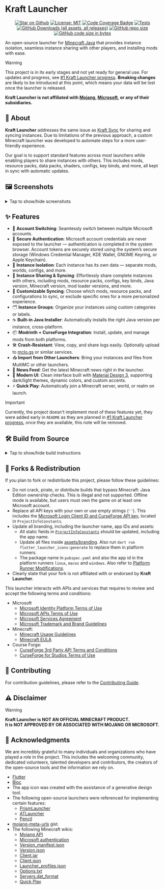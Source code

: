 # Kraft Launcher

<p align="center">
<a href="https://github.com/KraftLauncher/kraft-launcher"><img src="https://img.shields.io/github/stars/KraftLauncher/kraft-launcher" alt="Star on Github"></a>
<a href="https://opensource.org/licenses/MIT"><img src="https://img.shields.io/badge/license-MIT-purple.svg" alt="License: MIT"></a>
<a href="https://github.com/KraftLauncher/kraft-launcher/actions"><img src="https://img.shields.io/endpoint?url=https://gist.githubusercontent.com/EchoEllet/48575fd9d18dc33989ab0eb602af3b53/raw/7336b864ab67004197a6578a0ee8a8965b14ab71/kraft-launcher-coverage-badge.json" alt="Code Coverage Badge"></a>
<a href="https://github.com/KraftLauncher/kraft-launcher/actions/workflows/tests.yml"><img src="https://github.com/KraftLauncher/kraft-launcher/actions/workflows/tests.yml/badge.svg" alt="Tests"></a>
<a href="https://github.com/KraftLauncher/kraft-launcher/releases"><img src="https://img.shields.io/github/downloads/KraftLauncher/kraft-launcher/total" alt="GitHub Downloads (all assets, all releases)"></a>
<a href="https://github.com/KraftLauncher/kraft-launcher"><img src="https://img.shields.io/github/repo-size/KraftLauncher/kraft-launcher" alt="GitHub repo size"></a>
<a href="https://github.com/KraftLauncher/kraft-launcher"><img src="https://img.shields.io/github/languages/code-size/KraftLauncher/kraft-launcher" alt="GitHub code size in bytes"></a>
</p>

An open-source launcher for [Minecraft Java](https://www.minecraft.net/en-us/store/minecraft-java-bedrock-edition-pc) that provides instance isolation, seamless instance sharing with other players, and installing mods with ease.

> [!WARNING]
> This project is in its early stages and not yet ready for general use. For updates and progress, see [#1 Kraft Launcher progress](https://github.com/KraftLauncher/kraft-launcher/issues/1). **Breaking changes** are likely to be introduced at this point, which means your data will be lost once the launcher is released.

**Kraft Launcher is not affiliated
with [Mojang](https://mojang.com/), [Microsoft](https://www.microsoft.com/), or any of their
subsidiaries.**

## 📖 About

**Kraft Launcher** addresses the same issue as [Kraft Sync](https://github.com/FreshKernel/kraft-sync) for sharing and syncing instances. Due to limitations of the previous approach, a custom Minecraft launcher was developed to automate steps for a more user-friendly experience.

Our goal is to support standard features across most launchers while enabling players to share instances with others. This includes mods, resource packs, data packs, shaders, configs, key binds, and more, all kept in sync with automatic updates.

## 🖼️ Screenshots

<details>
<summary>Tap to show/hide screenshots</summary>

![Manage accounts screenshot](https://github.com/KraftLauncher/screenshots/blob/main/manage_minecraft_accounts.png?raw=true)

![Error loading accounts screenshot](https://github.com/KraftLauncher/screenshots/blob/main/error_loading_accounts.png?raw=true)

![Add Microsoft account dialog screenshot](https://github.com/KraftLauncher/screenshots/blob/main/adding_microsoft_account_dialog.png?raw=true)

![Settings general category screenshot](https://github.com/KraftLauncher/screenshots/blob/main/settings_general_category.png?raw=true)

![Settings about category screenshot](https://raw.githubusercontent.com/KraftLauncher/screenshots/refs/heads/main/settings_about_category.png)

![Logging in with Microsoft screenshot](https://github.com/KraftLauncher/screenshots/blob/main/logging_with_microsoft_dialog.png?raw=true)

![Accounts tab screenshot](https://github.com/KraftLauncher/screenshots/blob/main/accounts_tab.png?raw=true)

</details>

## ✨ Features

* 🔄 **Account Switching**: Seamlessly switch between multiple Microsoft accounts.
* 🔐 **Secure Authentication**: Microsoft account credentials are never exposed to the launcher — authentication is completed in the system browser. Account tokens are securely stored using the system’s secure storage (Windows Credential Manager, KDE Wallet, GNOME Keyring, or Apple Keychain).
* 📁 **Instance Isolation**: Each instance has its own data — separate mods, worlds, configs, and more.
* 🔗 **Instance Sharing & Syncing**: Effortlessly share complete instances with others, including mods, resource packs, configs, key binds, Java version, Minecraft version, mod loader versions, and more.
* 🔧 **Customizable Syncing**: Choose which mods, resource packs, and configurations to sync, or exclude specific ones for a more personalized experience.
* 🗂️ **Instance Groups**: Organize your instances using custom categories or labels.
* ☕ **Built-in Java Installer**: Automatically installs the right Java version per instance, cross-platform.
* 📦 **Modrinth + CurseForge Integration**: Install, update, and manage mods from both platforms.
* 🛠️ **Crash-Resistant**: View, copy, and share logs easily. Optionally upload to [mclo.gs](https://mclo.gs/) or similar services.
* 📥 **Import from Other Launchers**: Bring your instances and files from MultiMC or other launchers.
* 📰 **News Feed**: Get the latest Minecraft news right in the launcher.
* 🎨 **Modern UI**: Clean interface built with [Material Design 3](https://m3.material.io/), supporting dark/light themes, dynamic colors, and custom accents.
* ⚡ **Quick Play**: Automatically join a Minecraft server, world, or realm on launch.

> [!IMPORTANT]
> Currently, the project doesn't implement most of these features yet, they were added early in `README` as they are planned in [#1 Kraft Launcher progress](https://github.com/KraftLauncher/kraft-launcher/issues/1), once they are available, this note will be removed.

## 🛠️ Build from Source

<details>
<summary>Tap to show/hide build instructions</summary>

1. Ensure [Flutter](https://docs.flutter.dev/get-started/install) is installed.
2. On Linux, install the following dependencies:

    * [Flutter dependencies](https://docs.flutter.dev/get-started/install/linux/desktop#development-tools):
        - **Debian or Ubuntu**: `sudo apt install -y curl git unzip xz-utils zip libglu1-mesa clang cmake ninja-build pkg-config libgtk-3-dev liblzma-dev libstdc++-12-dev`
        - **Fedora**: `sudo dnf install -y curl git unzip xz zip mesa-libGLU clang cmake ninja-build pkgconf-pkg-config gtk3-devel xz-devel libstdc++-devel`
    * App dependencies:
        - **Debian or Ubuntu**: `sudo apt install -y libsecret-1-dev libsecret-1-0`
        - **Fedora**: `sudo dnf install -y libsecret-devel libsecret`

3. Run the following:

    ```bash
    git clone --depth 1 https://github.com/KraftLauncher/kraft-launcher
    cd kraft-launcher
    flutter pub get
    flutter build <platform>
    ```

    Replace `<platform>` with `linux`, `macos` or `windows`.

</details>

## 🔄 Forks & Redistribution

If you plan to fork or redistribute this project, please follow these guidelines:

* Do not crack, pirate, or distribute builds that bypass Minecraft: Java Edition ownership checks. This is illegal and not supported. Offline mode is available, but users must own the game on at least one Microsoft account.
* Replace all API keys with your own or use empty strings (`''`). This includes the [Microsoft Login Client ID and CurseForge API key](./lib/common/constants/project_info_constants.dart), located in `ProjectInfoConstants`.
* Update all branding, including the launcher name, app IDs and assets:
    * All static fields in [`ProjectInfoConstants`](./lib/common/constants/project_info_constants.dart) should be updated, including the app name.
    * Update all files inside [assets/branding](./assets/branding). Also run `dart run flutter_launcher_icons:generate` to replace them in platform runners.
    * The package name in `pubspec.yaml` and also the app id in the platform runners `linux`, `macos` and `windows`. Also refer to [Platform Runner Modifications](./docs/PLATFORM_RUNNER_MODIFICATIONS.md).
* Clearly state that your fork is not affiliated with or endorsed by **Kraft Launcher**.

This launcher interacts with APIs and services that requires to review and accept the following terms and conditions:

- Microsoft
    - [Microsoft Identity Platform Terms of Use](https://learn.microsoft.com/en-us/legal/microsoft-identity-platform/terms-of-use)
    - [Microsoft APIs Terms of Use](https://learn.microsoft.com/legal/microsoft-apis/terms-of-use)
    - [Microsoft Services Agreement](https://www.microsoft.com/servicesagreement)
    - [Microsoft Trademark and Brand Guidelines](https://www.microsoft.com/en-us/legal/intellectualproperty/trademarks)
- Minecraft:
    - [Minecraft Usage Guidelines](https://www.minecraft.net/usage-guidelines)
    - [Minecraft EULA](https://www.minecraft.net/eula)
- Course Forge: 
    - [CurseForge 3rd Party API Terms and Conditions](https://support.curseforge.com/en/support/solutions/articles/9000207405-curse-forge-3rd-party-api-terms-and-conditions)
    - [CurseForge for Studios Terms of Use](https://docs.curseforge.com/docs/legal/terms-of-use/)

## 🌱 Contributing

For contribution guidelines, please refer to the [Contributing Guide](./CONTRIBUTING.md).

## ⚠️ Disclaimer

> [!WARNING]
> **Kraft Launcher is NOT AN OFFICIAL MINECRAFT PRODUCT.  
It is NOT APPROVED BY OR ASSOCIATED WITH MOJANG OR MICROSOFT.**

## 📜 Acknowledgments

We are incredibly grateful to many individuals and organizations who have played a role in the project. This includes the welcoming community, dedicated volunteers, talented developers and contributors, the creators of the open-source tools and the information we rely on.

- [Flutter](https://flutter.dev/)
- [Bloc](https://bloclibrary.dev/)
- The app icon was created with the assistance of a generative design tool.
- The following open-source launchers were referenced for implementing certain features:
    - [PrismLauncher](https://github.com/PrismLauncher/PrismLauncher)
    - [ATLauncher](https://github.com/ATLauncher/ATLauncher/)
    - [Pencil](https://github.com/Dreta/Pencil)
- [mojang-meta-urls](https://gist.github.com/skyrising/95a8e6a7287634e097ecafa2f21c240f) gist.
- The following Minecraft wikis:
    - [Mojang API](https://minecraft.wiki/w/Mojang_API)
    - [Microsoft authentication](https://minecraft.wiki/w/Microsoft_authentication)
    - [Version_manifest.json](https://minecraft.wiki/w/Version_manifest.json)
    - [Version.json](https://minecraft.wiki/w/Version.json)
    - [Client.jar](https://minecraft.wiki/w/Client.jar)
    - [Client.json](https://minecraft.wiki/w/Client.json)
    - [Launcher_profiles.json](https://minecraft.wiki/w/Launcher_profiles.json)
    - [Options.txt](https://minecraft.wiki/w/Options.txt)
    - [Servers.dat_format](https://minecraft.wiki/w/Servers.dat_format)
    - [Quick Play](https://minecraft.wiki/w/Quick_Play)
